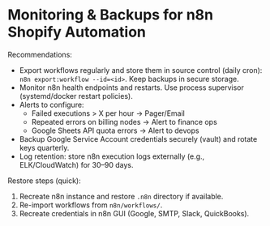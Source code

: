 # Monitoring & Backups for n8n Shopify Automation

Recommendations:

- Export workflows regularly and store them in source control (daily cron): `n8n export:workflow --id=<id>`. Keep backups in secure storage.
- Monitor n8n health endpoints and restarts. Use process supervisor (systemd/docker restart policies).
- Alerts to configure:
  - Failed executions > X per hour → Pager/Email
  - Repeated errors on billing nodes → Alert to finance ops
  - Google Sheets API quota errors → Alert to devops
- Backup Google Service Account credentials securely (vault) and rotate keys quarterly.
- Log retention: store n8n execution logs externally (e.g., ELK/CloudWatch) for 30–90 days.

Restore steps (quick):
1. Recreate n8n instance and restore `.n8n` directory if available.
2. Re-import workflows from `n8n/workflows/`.
3. Recreate credentials in n8n GUI (Google, SMTP, Slack, QuickBooks).



